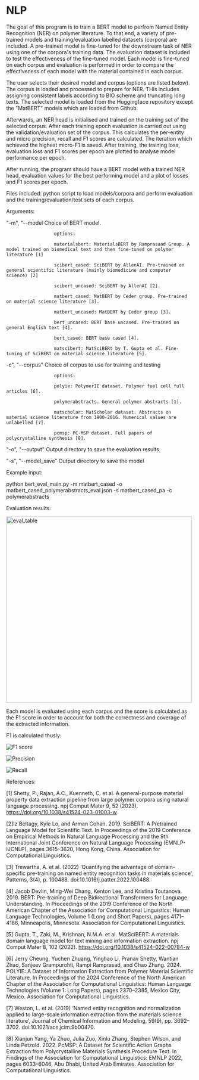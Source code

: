 # NLP

The goal of this program is to train a BERT model to perfrom Named Entity Recognition (NER) on polymer literature. To that end, a variety of pre-trained models and training/evaluation labelled datasets (corpora) are included. A pre-trained model is fine-tuned for the downstream task of NER using one of the corpora's training data. The evaluation dataset is included to test the effectiveness of the fine-tuned model. Each model is fine-tuned on each corpus and evaluation is performed in order to compare the effectiveness of each model with the material contained in each corpus.

The user selects their desired model and corpus (options are listed below). The corpus is loaded and processed to prepare for NER. THis includes assigning consistent labels according to BIO scheme and truncating long texts. The selected model is loaded from the Huggingface repository except the "MatBERT" models which are loaded from Github. 

Afterwards, an NER head is initialised and trained on the training set of the selected corpus. After each training epoch evaluation is carried out using the validation/evaluation set of the corpus. This calculates the per-entity and micro precision, recall and F1 scores are calculated. The iteration which achieved the highest micro-F1 is saved. After training, the training loss, evaluation loss and F1 scores per epoch are plotted to analyse model performance per epoch.

After running, the program should have a BERT model with a trained NER head, evaluation values for the best performing model and a plot of losses and F1 scores per epoch.

Files included: python script to load models/corpora and perform evaluation and the training/evaluation/test sets of each corpus.

Arguments:

"-m", "--model        Choice of BERT model.

                      options:
                      
                      materialsbert: MaterialsBERT by Ramprasaad Group. A model trained on biomedical text and then fine-tuned on polymer literature [1]

                      scibert_cased: SciBERT by AllenAI. Pre-trained on general scientific literature (mainly biomedicine and computer science) [2]
                      
                      scibert_uncased: SciBERT by AllenAI [2].
                      
                      matbert_cased: MatBERT by Ceder group. Pre-trained on material science literature [3].
                      
                      matbert_uncased: MatBERT by Ceder group [3].
                      
                      bert_uncased: BERT base uncased. Pre-trained on general English text [4].
                      
                      bert_cased: BERT base cased [4].
                      
                      matscibert: MatSciBERt by T. Gupta et al. Fine-tuning of SciBERT on material science literature [5].

-c", "--corpus"       Choice of corpus to use for training and testing

                      options:
                      
                      polyie: PolymerIE dataset. Polymer fuel cell full articles [6].
                      
                      polymerabstracts. General polymer abstracts [1].
                      
                      matscholar: MatScholar dataset. Abstracts on material science literature from 1900-2016. Numerical values are unlabelled [7].
                      
                      pcmsp: PC-MSP dataset. Full papers of polycrystalline synthesis [8].

"-o", "--output"      Output directory to save the evaluation results

"-s", "--model_save"  Output directory to save the model

Example input:

python bert_eval_main.py -m matbert_cased -o matbert_cased_polymerabstracts_eval.json -s matbert_cased_pa -c polymerabstracts

Evaluation results:

<img src="https://github.com/user-attachments/assets/1704077b-4b60-414a-aa0e-98dd5cc46a84" alt="eval_table" width="500">

Each model is evaluated using each corpus and the score is calculated as the F1 score in order to account for both the correctness and coverage of the extracted information.

F1 is calculated thusly:

![F1 score](https://latex.codecogs.com/png.image?\dpi{120}&space;F1=\frac{2\cdot(Precision\cdot&space;Recall)}{Precision+Recall})

![Precision](https://latex.codecogs.com/png.image?\dpi{120}&space;Precision=\frac{\text{True%20Positives}}{\text{True%20Positives}%20+%20\text{False%20Positives}})

![Recall](https://latex.codecogs.com/png.image?\dpi{120}&space;Recall=\frac{\text{True%20Positives}}{\text{True%20Positives}%20+%20\text{False%20Negatives}})


References:

[1] Shetty, P., Rajan, A.C., Kuenneth, C. et al. A general-purpose material property data extraction pipeline from large polymer corpora using natural language processing. npj Comput Mater 9, 52 (2023). https://doi.org/10.1038/s41524-023-01003-w

[2]Iz Beltagy, Kyle Lo, and Arman Cohan. 2019. SciBERT: A Pretrained Language Model for Scientific Text. In Proceedings of the 2019 Conference on Empirical Methods in Natural Language Processing and the 9th International Joint Conference on Natural Language Processing (EMNLP-IJCNLP), pages 3615–3620, Hong Kong, China. Association for Computational Linguistics.

[3] Trewartha, A. et al. (2022) ‘Quantifying the advantage of domain-specific pre-training on named entity recognition tasks in materials science’, Patterns, 3(4), p. 100488. doi:10.1016/j.patter.2022.100488. 

[4] Jacob Devlin, Ming-Wei Chang, Kenton Lee, and Kristina Toutanova. 2019. BERT: Pre-training of Deep Bidirectional Transformers for Language Understanding. In Proceedings of the 2019 Conference of the North American Chapter of the Association for Computational Linguistics: Human Language Technologies, Volume 1 (Long and Short Papers), pages 4171–4186, Minneapolis, Minnesota. Association for Computational Linguistics.

[5] Gupta, T., Zaki, M., Krishnan, N.M.A. et al. MatSciBERT: A materials domain language model for text mining and information extraction. npj Comput Mater 8, 102 (2022). https://doi.org/10.1038/s41524-022-00784-w

[6] Jerry Cheung, Yuchen Zhuang, Yinghao Li, Pranav Shetty, Wantian Zhao, Sanjeev Grampurohit, Rampi Ramprasad, and Chao Zhang. 2024. POLYIE: A Dataset of Information Extraction from Polymer Material Scientific Literature. In Proceedings of the 2024 Conference of the North American Chapter of the Association for Computational Linguistics: Human Language Technologies (Volume 1: Long Papers), pages 2370–2385, Mexico City, Mexico. Association for Computational Linguistics.

[7] Weston, L. et al. (2019) ‘Named entity recognition and normalization applied to large-scale information extraction from the materials science literature’, Journal of Chemical Information and Modeling, 59(9), pp. 3692–3702. doi:10.1021/acs.jcim.9b00470. 

[8] Xianjun Yang, Ya Zhuo, Julia Zuo, Xinlu Zhang, Stephen Wilson, and Linda Petzold. 2022. PcMSP: A Dataset for Scientific Action Graphs Extraction from Polycrystalline Materials Synthesis Procedure Text. In Findings of the Association for Computational Linguistics: EMNLP 2022, pages 6033–6046, Abu Dhabi, United Arab Emirates. Association for Computational Linguistics.
